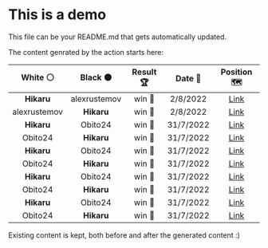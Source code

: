 # This is a demo

This file can be your README.md that gets automatically updated.

The content genrated by the action starts here:

<!--START_SECTION:chessStats-->
<!-- Automatically generated with https://github.com/Balastrong/chess-stats-action -->

| White ⚪ | Black ⚫ | Result 🏆 | Date 📅 | Position 🗺️ |
|:---:|:---:|:---:|:---:|:---:|
| **Hikaru** | alexrustemov | win 🥇 | 2/8/2022 | <a href="http://www.ee.unb.ca/cgi-bin/tervo/fen.pl?select=4r3/Q7/5pk1/4p3/2p1P3/6R1/P3B1K1/1q6 b - -">Link</a> |
| alexrustemov | **Hikaru** | win 🥇 | 2/8/2022 | <a href="http://www.ee.unb.ca/cgi-bin/tervo/fen.pl?select=1k4r1/6rp/p4q2/4p3/2P2P2/1Bp2RP1/P5KP/4R3 w - -">Link</a> |
| **Hikaru** | Obito24 | win 🥇 | 31/7/2022 | <a href="http://www.ee.unb.ca/cgi-bin/tervo/fen.pl?select=2b3k1/4q1p1/4P2p/1p3Q1P/1p1p1NK1/1P1P4/8/8 b - -">Link</a> |
| Obito24 | **Hikaru** | win 🥇 | 31/7/2022 | <a href="http://www.ee.unb.ca/cgi-bin/tervo/fen.pl?select=8/3R4/8/8/8/2p2p2/2kn1K2/8 w - -">Link</a> |
| **Hikaru** | Obito24 | win 🥇 | 31/7/2022 | <a href="http://www.ee.unb.ca/cgi-bin/tervo/fen.pl?select=6r1/p1bq1k2/2p2p1B/2p2P1Q/2Pp3P/1P1K4/P7/6R1 b - -">Link</a> |
| Obito24 | **Hikaru** | win 🥇 | 31/7/2022 | <a href="http://www.ee.unb.ca/cgi-bin/tervo/fen.pl?select=8/8/8/6R1/P2k2p1/1r2p3/6KP/8 w - -">Link</a> |
| **Hikaru** | Obito24 | win 🥇 | 31/7/2022 | <a href="http://www.ee.unb.ca/cgi-bin/tervo/fen.pl?select=r3kb1r/pp1b1ppq/3pR3/1B6/5PQp/2B5/PPP3PP/2KR4 b kq -">Link</a> |
| Obito24 | **Hikaru** | win 🥇 | 31/7/2022 | <a href="http://www.ee.unb.ca/cgi-bin/tervo/fen.pl?select=8/R4pk1/6p1/3KP1Pp/5P2/3p2P1/p3r3/8 w - -">Link</a> |
| **Hikaru** | Obito24 | win 🥇 | 31/7/2022 | <a href="http://www.ee.unb.ca/cgi-bin/tervo/fen.pl?select=3r4/3P2kp/1n1R2p1/p3N3/Pp6/1P4P1/7P/6K1 b - -">Link</a> |
| Obito24 | **Hikaru** | win 🥇 | 31/7/2022 | <a href="http://www.ee.unb.ca/cgi-bin/tervo/fen.pl?select=2r2bk1/1q3n1p/3p4/3bp1p1/pP2Pp2/B4P1P/PN2Q1P1/K1R5 w - -">Link</a> |

<!--END_SECTION:chessStats-->

Existing content is kept, both before and after the generated content :)
